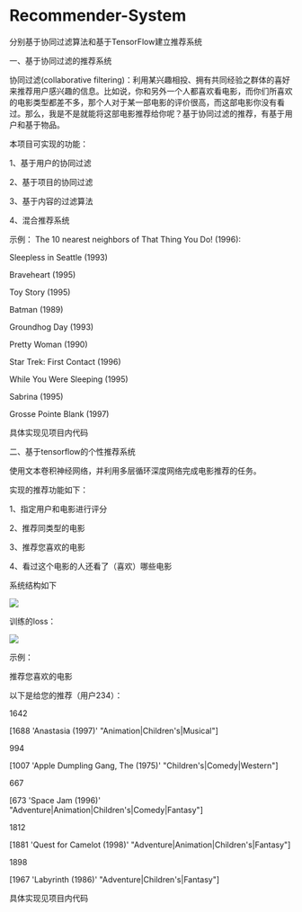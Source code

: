 # Recommender-System
分别基于协同过滤算法和基于TensorFlow建立推荐系统

一、基于协同过滤的推荐系统

协同过滤(collaborative filtering)：利用某兴趣相投、拥有共同经验之群体的喜好来推荐用户感兴趣的信息。比如说，你和另外一个人都喜欢看电影，而你们所喜欢的电影类型都差不多，那个人对于某一部电影的评价很高，而这部电影你没有看过。那么，我是不是就能将这部电影推荐给你呢？基于协同过滤的推荐，有基于用户和基于物品。

本项目可实现的功能：

1、基于用户的协同过滤

2、基于项目的协同过滤

3、基于内容的过滤算法

4、混合推荐系统

示例：
The 10 nearest neighbors of That Thing You Do! (1996):

Sleepless in Seattle (1993)

Braveheart (1995)

Toy Story (1995)

Batman (1989)

Groundhog Day (1993)

Pretty Woman (1990)

Star Trek: First Contact (1996)

While You Were Sleeping (1995)

Sabrina (1995)

Grosse Pointe Blank (1997)

具体实现见项目内代码

二、基于tensorflow的个性推荐系统


使用文本卷积神经网络，并利用多层循环深度网络完成电影推荐的任务。 

实现的推荐功能如下：

1、指定用户和电影进行评分

2、推荐同类型的电影

3、推荐您喜欢的电影

4、看过这个电影的人还看了（喜欢）哪些电影

系统结构如下

![](https://github.com/chengstone/movie_recommender/blob/master/assets/model.001.jpeg)

训练的loss：

![](https://github.com/chengstone/movie_recommender/blob/master/assets/loss.png)

示例：

推荐您喜欢的电影

以下是给您的推荐（用户234）：


1642

[1688 'Anastasia (1997)' "Animation|Children's|Musical"]

994

[1007 'Apple Dumpling Gang, The (1975)' "Children's|Comedy|Western"]

667

[673 'Space Jam (1996)' "Adventure|Animation|Children's|Comedy|Fantasy"]

1812

[1881 'Quest for Camelot (1998)' "Adventure|Animation|Children's|Fantasy"]

1898

[1967 'Labyrinth (1986)' "Adventure|Children's|Fantasy"]

具体实现见项目内代码

